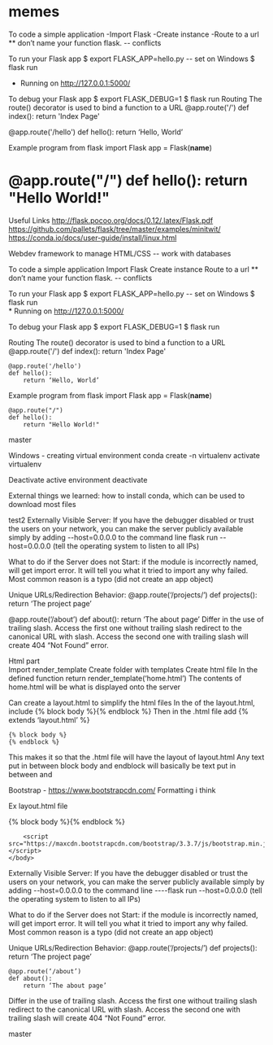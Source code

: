 # memes
 To code a simple application
-Import Flask 
-Create instance
-Route to a url
** don’t name your function flask. -- conflicts 

To run your Flask app
$ export FLASK_APP=hello.py -- set on Windows 
$ flask run						
* Running on http://127.0.0.1:5000/


To debug your Flask app
$ export FLASK_DEBUG=1 
$ flask run
Routing
The route() decorator is used to bind a function to a URL
@app.route('/') 
def index(): 
    return 'Index Page'

@app.route('/hello')
def hello():
    return ‘Hello, World’

Example program
from flask import Flask
app = Flask(__name__)

@app.route("/")
def hello():
    return "Hello World!"
=======

Useful Links
http://flask.pocoo.org/docs/0.12/.latex/Flask.pdf
https://github.com/pallets/flask/tree/master/examples/minitwit/
https://conda.io/docs/user-guide/install/linux.html

Webdev framework to manage HTML/CSS -- work with databases

To code a simple application
Import Flask 
Create instance
Route to a url
** don’t name your function flask. -- conflicts 

To run your Flask app
	$ export FLASK_APP=hello.py -- set on Windows 
	$ flask run						
	* Running on http://127.0.0.1:5000/


To debug your Flask app
	$ export FLASK_DEBUG=1 
	$ flask run


Routing
The route() decorator is used to bind a function to a URL
	@app.route('/') 
	def index(): 
	    return 'Index Page'

	@app.route('/hello')
	def hello():
	    return ‘Hello, World’


Example program
	from flask import Flask
	app = Flask(__name__)

	@app.route("/")
	def hello():
	    return "Hello World!"

 master

Windows - creating virtual environment
	conda create -n virtualenv
	activate virtualenv

Deactivate active environment
	deactivate 

External things we learned: how to install conda, which can be used to download most files 

 test2
Externally Visible Server: If you have the debugger disabled or trust the users on your network, you can make the server publicly available simply by adding --host=0.0.0.0 to the command line
flask run --host=0.0.0.0 (tell the operating system to listen to all IPs)
					
What to do if the Server does not Start: if the module is incorrectly named, will get import error. It will tell you what it tried to import any why failed. Most common reason is a typo (did not create an app object)

Unique URLs/Redirection Behavior: 
@app.route(‘/projects/’)
def projects():
    return ‘The project page’

@app.route(‘/about’)
def about():
    return ‘The about page’
Differ in the use of trailing slash. Access the first one without trailing slash redirect to the canonical URL with slash. Access the second one with trailing slash will create 404 “Not Found” error.
				
			
Html part		
Import render_template
Create folder with templates
Create html file
In the defined function return render_template(‘home.html’)
	The contents of home.html will be what is displayed onto the server

Can create a layout.html to simplify the html files
In the <body> of the layout.html, include
	{% block body %}{% endblock %}
Then in the .html file add
	{% extends ‘layout.html’ %}
	
	{% block body %}
	{% endblock %}

This makes it so that the .html file will have the layout of layout.html
Any text put in between block body and endblock will basically be text put in between <body> and </body>

Bootstrap - https://www.bootstrapcdn.com/
Formatting i think

Ex layout.html file

<!DOCTYPE html>
<html>
	<head>
		<meta charset="utf-8">
		<title>MyFlaskApp</title>
		<link rel="stylesheet" href="https://maxcdn.bootstrapcdn.com/bootstrap/3.3.7/css/bootstrap.min.css">
	</head>
	<body>
		{% block body %}{% endblock %}

		<script src="https://maxcdn.bootstrapcdn.com/bootstrap/3.3.7/js/bootstrap.min.js"></script>
	</body>
</html
=======

Externally Visible Server: If you have the debugger disabled or trust the users on your network, you can make the server publicly available simply by adding --host=0.0.0.0 to the command line
----flask run --host=0.0.0.0 (tell the operating system to listen to all IPs)
		
					
What to do if the Server does not Start: if the module is incorrectly named, will get import error. It will tell you what it tried to import any why failed. Most common reason is a typo (did not create an app object)


Unique URLs/Redirection Behavior: 
	@app.route(‘/projects/’)
	def projects():
	    return ‘The project page’

	@app.route(‘/about’)
	def about():
	    return ‘The about page’
Differ in the use of trailing slash. Access the first one without trailing slash redirect to the canonical URL with slash. Access the second one with trailing slash will create 404 “Not Found” error.
				
			
		

 master


